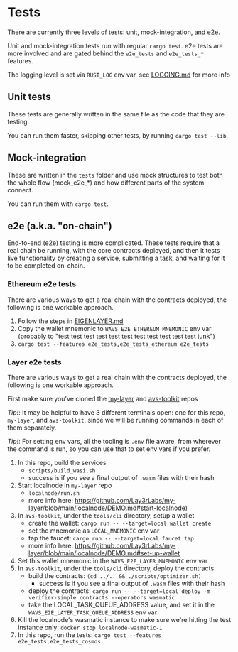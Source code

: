 # Tests

 There are currently three levels of tests: unit, mock-integration, and e2e. 

Unit and mock-integration tests run with regular `cargo test`. e2e tests are more involved and are gated behind the `e2e_tests` and `e2e_tests_*` features.

The logging level is set via `RUST_LOG` env var, see [LOGGING.md](../LOGGING.md) for more info 

## Unit tests

These tests are generally written in the same file as the code that they are testing. 

You can run them faster, skipping other tests, by running `cargo test --lib`. 

## Mock-integration

These are written in the `tests` folder and use mock structures to test both the whole flow (mock_e2e_*) and how different parts of the system connect.

You can run them with `cargo test`. 

## e2e (a.k.a. "on-chain")

End-to-end (e2e) testing is more complicated. These tests require that a real chain be running, with the core contracts deployed, and then it tests live functionality by creating a service, submitting a task, and waiting for it to be completed on-chain.

### Ethereum e2e tests

There are various ways to get a real chain with the contracts deployed, the following is one workable approach.

1. Follow the steps in [EIGENLAYER.md](EIGENLAYER.md)
2. Copy the wallet mnemonic to `WAVS_E2E_ETHEREUM_MNEMONIC` env var (probably to "test test test test test test test test test test test junk")
3. `cargo test --features e2e_tests,e2e_tests_ethereum e2e_tests`

### Layer e2e tests

There are various ways to get a real chain with the contracts deployed, the following is one workable approach.

First make sure you've cloned the [my-layer](https://github.com/Lay3rLabs/my-layer) and [avs-toolkit](https://github.com/Lay3rLabs/avs-toolkit) repos

_Tip!_: It may be helpful to have 3 different terminals open: one for this repo,  `my-layer`, and `avs-toolkit`, since we will be running commands in each of them separately.

_Tip!_: For setting env vars, all the tooling is `.env` file aware, from wherever the command is run, so you can use that to set env vars if you prefer. 

1. In this repo, build the services
    - `scripts/build_wasi.sh`
    - success is if you see a final output of `.wasm` files with their hash
2. Start localnode in `my-layer` repo
    - `localnode/run.sh`
    - more info here: https://github.com/Lay3rLabs/my-layer/blob/main/localnode/DEMO.md#start-localnode)
3. In `avs-toolkit`, under the `tools/cli` directory, setup a wallet
    - create the wallet: `cargo run -- --target=local wallet create`
    - set the mnemonic as `LOCAL_MNEMONIC` env var
    - tap the faucet: `cargo run -- --target=local faucet tap`
    - more info here: https://github.com/Lay3rLabs/my-layer/blob/main/localnode/DEMO.md#set-up-wallet
4. Set this wallet mnemonic in the `WAVS_E2E_LAYER_MNEMONIC` env var
5. In `avs-toolkit`, under the `tools/cli` directory, deploy the contracts
    - build the contracts: `(cd ../.. && ./scripts/optimizer.sh)`
        - success is if you see a final output of `.wasm` files with their hash
    - deploy the contracts: `cargo run -- --target=local deploy -m verifier-simple contracts --operators wasmatic`
    - take the LOCAL_TASK_QUEUE_ADDRESS value, and set it in the `WAVS_E2E_LAYER_TASK_QUEUE_ADDRESS` env var
6. Kill the localnode's wasmatic instance to make sure we're hitting the test instance only: `docker stop localnode-wasmatic-1`
7. In this repo, run the tests: `cargo test --features e2e_tests,e2e_tests_cosmos`